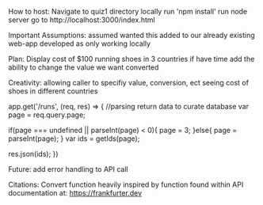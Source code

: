 How to host: 
   Navigate to quiz1 directory locally 
   run 'npm install' 
   run node server 
   go to http://localhost:3000/index.html
   

Important Assumptions: 
   assumed wanted this added to our already existing web-app 
   developed as only working locally 

Plan: 
   Display cost of $100 running shoes in 3 countries
   if have time add the ability to change the value we want converted 


Creativity: 
   allowing caller to specifiy value, conversion, ect 
   seeing cost of shoes in different countries 

app.get('/runs', (req, res) => {
   //parsing return data to curate database
   var page = req.query.page;
   
   if(page === undefined || parseInt(page) < 0){
      page = 3;
   }else{
      page = parseInt(page);
   }
   var ids = getIds(page);

   res.json(ids);
})

Future: 
   add error handling to API call 


Citations: 
   Convert function heavily inspired by function found within API documentation at: https://frankfurter.dev